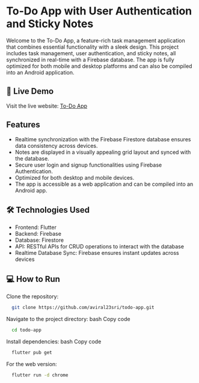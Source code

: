 
# To-Do App with User Authentication and Sticky Notes

Welcome to the To-Do App, a feature-rich task management application that combines essential functionality with a sleek design. This project includes task management, user authentication, and sticky notes, all synchronized in real-time with a Firebase database. The app is fully optimized for both mobile and desktop platforms and can also be compiled into an Android application.


## 🔗 Live Demo

Visit the live website: [To-Do App](https://aviral23sri.github.io/)
## Features

- Realtime synchronization with the Firebase Firestore database ensures data consistency across devices.
- Notes are displayed in a visually appealing grid layout and synced with the database.
- Secure user login and signup functionalities using Firebase Authentication.
- Optimized for both desktop and mobile devices.
- The app is accessible as a web application and can be compiled into an Android app.


## 🛠️ Technologies Used

- Frontend: Flutter
- Backend: Firebase
- Database: Firestore
- API: RESTful APIs for CRUD operations to interact with the database
- Realtime Database Sync: Firebase ensures instant updates across devices
## 💻 How to Run

Clone the repository:
```bash
  git clone https://github.com/aviral23sri/todo-app.git
```
Navigate to the project directory:
bash
Copy code

```bash
  cd todo-app
```
Install dependencies:
bash
Copy code

```bash
  flutter pub get

```
For the web version:
```bash
  flutter run -d chrome

```